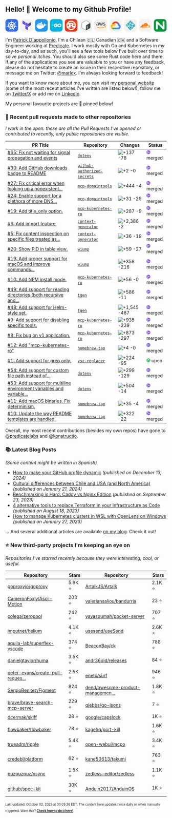 ## Hello! :wave: Welcome to my Github Profile!

<p align="center">
  <picture><source media="(prefers-color-scheme: dark)" srcset="images/icons-dark.png"><source media="(prefers-color-scheme: light)" srcset="images/icons-light.png"><img src="images/icons-light.png" alt="Technologies I use"></picture>
</p>

I'm [Patrick D'appollonio](https://www.patrickdap.com), I'm a Chilean 🇨🇱 Canadian 🇨🇦 and a Software Engineer working at [Predicate](https://predicate.io/). I work mostly with Go and Kubernetes in my day-to-day, and as such, you'll see a few tools below I've built over time to solve *personal itches*. You should also see some Rust code here and there. If any of the applications you see are valuable to you or have any feedback, please do not hesitate to create an issue in their respective repository, or message me on Twitter: [@marlex](https://twitter.com/marlex). I'm always looking forward to feedback!

If you want to know more about me, you can visit my [personal website](https://www.patrickdap.com) (some of the most recent articles I've written are listed below!), follow me on [Twitter/X](https://twitter.com/marlex) or add me on [LinkedIn](https://www.linkedin.com/in/patrickdappollonio/).

My personal favourite projects are :pushpin: pinned below!
### :pencil: Recent pull requests made to other repositories

*I work in the open: these are all the Pull Requests I've opened or contributed to recently, only public repositories are visible.*

| PR Title | Repository | Changes | Status |
| --- | --- | --- | --- |
| [#65: Fix not waiting for signal propagation and events](https://github.com/patrickdappollonio/dotenv/pull/65) | [`dotenv`](https://github.com/patrickdappollonio/dotenv) | <picture><source media="(prefers-color-scheme: dark)" srcset="https://diff-counter.patrickdap.dev/?add=137&del=78&height=18"><source media="(prefers-color-scheme: light)" srcset="https://diff-counter.patrickdap.dev/?add=137&del=78&height=18"><img src="https://diff-counter.patrickdap.dev/?add=137&del=78&height=18" alt="+137 -78"></picture> | <picture><source media="(prefers-color-scheme: dark)" srcset="https://raw.githubusercontent.com/patrickdappollonio/patrickdappollonio/refs/heads/main/images/statuses/github-merged.png" width="12" height="12"><source media="(prefers-color-scheme: light)" srcset="https://raw.githubusercontent.com/patrickdappollonio/patrickdappollonio/refs/heads/main/images/statuses/github-merged.png" width="12" height="12"><img src="https://raw.githubusercontent.com/patrickdappollonio/patrickdappollonio/refs/heads/main/images/statuses/github-merged.png" width="12" height="12" alt="merged"></picture> merged |
| [#30: Add GitHub downloads badge to README](https://github.com/patrickdappollonio/github-authorized-secrets/pull/30) | [`github-authorized-secrets`](https://github.com/patrickdappollonio/github-authorized-secrets) | <picture><source media="(prefers-color-scheme: dark)" srcset="https://diff-counter.patrickdap.dev/?add=2&del=0&height=18"><source media="(prefers-color-scheme: light)" srcset="https://diff-counter.patrickdap.dev/?add=2&del=0&height=18"><img src="https://diff-counter.patrickdap.dev/?add=2&del=0&height=18" alt="+2 -0"></picture> | <picture><source media="(prefers-color-scheme: dark)" srcset="https://raw.githubusercontent.com/patrickdappollonio/patrickdappollonio/refs/heads/main/images/statuses/github-merged.png" width="12" height="12"><source media="(prefers-color-scheme: light)" srcset="https://raw.githubusercontent.com/patrickdappollonio/patrickdappollonio/refs/heads/main/images/statuses/github-merged.png" width="12" height="12"><img src="https://raw.githubusercontent.com/patrickdappollonio/patrickdappollonio/refs/heads/main/images/statuses/github-merged.png" width="12" height="12" alt="merged"></picture> merged |
| [#27: Fix critical error when looking up a nonexistent...](https://github.com/patrickdappollonio/mcp-domaintools/pull/27) | [`mcp-domaintools`](https://github.com/patrickdappollonio/mcp-domaintools) | <picture><source media="(prefers-color-scheme: dark)" srcset="https://diff-counter.patrickdap.dev/?add=444&del=4&height=18"><source media="(prefers-color-scheme: light)" srcset="https://diff-counter.patrickdap.dev/?add=444&del=4&height=18"><img src="https://diff-counter.patrickdap.dev/?add=444&del=4&height=18" alt="+444 -4"></picture> | <picture><source media="(prefers-color-scheme: dark)" srcset="https://raw.githubusercontent.com/patrickdappollonio/patrickdappollonio/refs/heads/main/images/statuses/github-merged.png" width="12" height="12"><source media="(prefers-color-scheme: light)" srcset="https://raw.githubusercontent.com/patrickdappollonio/patrickdappollonio/refs/heads/main/images/statuses/github-merged.png" width="12" height="12"><img src="https://raw.githubusercontent.com/patrickdappollonio/patrickdappollonio/refs/heads/main/images/statuses/github-merged.png" width="12" height="12" alt="merged"></picture> merged |
| [#24: Enable support for a plethora of more DNS...](https://github.com/patrickdappollonio/mcp-domaintools/pull/24) | [`mcp-domaintools`](https://github.com/patrickdappollonio/mcp-domaintools) | <picture><source media="(prefers-color-scheme: dark)" srcset="https://diff-counter.patrickdap.dev/?add=31&del=29&height=18"><source media="(prefers-color-scheme: light)" srcset="https://diff-counter.patrickdap.dev/?add=31&del=29&height=18"><img src="https://diff-counter.patrickdap.dev/?add=31&del=29&height=18" alt="+31 -29"></picture> | <picture><source media="(prefers-color-scheme: dark)" srcset="https://raw.githubusercontent.com/patrickdappollonio/patrickdappollonio/refs/heads/main/images/statuses/github-merged.png" width="12" height="12"><source media="(prefers-color-scheme: light)" srcset="https://raw.githubusercontent.com/patrickdappollonio/patrickdappollonio/refs/heads/main/images/statuses/github-merged.png" width="12" height="12"><img src="https://raw.githubusercontent.com/patrickdappollonio/patrickdappollonio/refs/heads/main/images/statuses/github-merged.png" width="12" height="12" alt="merged"></picture> merged |
| [#19: Add title_only option.](https://github.com/patrickdappollonio/mcp-kubernetes-ro/pull/19) | [`mcp-kubernetes-ro`](https://github.com/patrickdappollonio/mcp-kubernetes-ro) | <picture><source media="(prefers-color-scheme: dark)" srcset="https://diff-counter.patrickdap.dev/?add=287&del=9&height=18"><source media="(prefers-color-scheme: light)" srcset="https://diff-counter.patrickdap.dev/?add=287&del=9&height=18"><img src="https://diff-counter.patrickdap.dev/?add=287&del=9&height=18" alt="+287 -9"></picture> | <picture><source media="(prefers-color-scheme: dark)" srcset="https://raw.githubusercontent.com/patrickdappollonio/patrickdappollonio/refs/heads/main/images/statuses/github-merged.png" width="12" height="12"><source media="(prefers-color-scheme: light)" srcset="https://raw.githubusercontent.com/patrickdappollonio/patrickdappollonio/refs/heads/main/images/statuses/github-merged.png" width="12" height="12"><img src="https://raw.githubusercontent.com/patrickdappollonio/patrickdappollonio/refs/heads/main/images/statuses/github-merged.png" width="12" height="12" alt="merged"></picture> merged |
| [#6: Add import feature.](https://github.com/patrickdappollonio/context-generator/pull/6) | [`context-generator`](https://github.com/patrickdappollonio/context-generator) | <picture><source media="(prefers-color-scheme: dark)" srcset="https://diff-counter.patrickdap.dev/?add=2386&del=2&height=18"><source media="(prefers-color-scheme: light)" srcset="https://diff-counter.patrickdap.dev/?add=2386&del=2&height=18"><img src="https://diff-counter.patrickdap.dev/?add=2386&del=2&height=18" alt="+2,386 -2"></picture> | <picture><source media="(prefers-color-scheme: dark)" srcset="https://raw.githubusercontent.com/patrickdappollonio/patrickdappollonio/refs/heads/main/images/statuses/github-merged.png" width="12" height="12"><source media="(prefers-color-scheme: light)" srcset="https://raw.githubusercontent.com/patrickdappollonio/patrickdappollonio/refs/heads/main/images/statuses/github-merged.png" width="12" height="12"><img src="https://raw.githubusercontent.com/patrickdappollonio/patrickdappollonio/refs/heads/main/images/statuses/github-merged.png" width="12" height="12" alt="merged"></picture> merged |
| [#5: Fix content inspection on specific files treated as...](https://github.com/patrickdappollonio/context-generator/pull/5) | [`context-generator`](https://github.com/patrickdappollonio/context-generator) | <picture><source media="(prefers-color-scheme: dark)" srcset="https://diff-counter.patrickdap.dev/?add=36&del=19&height=18"><source media="(prefers-color-scheme: light)" srcset="https://diff-counter.patrickdap.dev/?add=36&del=19&height=18"><img src="https://diff-counter.patrickdap.dev/?add=36&del=19&height=18" alt="+36 -19"></picture> | <picture><source media="(prefers-color-scheme: dark)" srcset="https://raw.githubusercontent.com/patrickdappollonio/patrickdappollonio/refs/heads/main/images/statuses/github-merged.png" width="12" height="12"><source media="(prefers-color-scheme: light)" srcset="https://raw.githubusercontent.com/patrickdappollonio/patrickdappollonio/refs/heads/main/images/statuses/github-merged.png" width="12" height="12"><img src="https://raw.githubusercontent.com/patrickdappollonio/patrickdappollonio/refs/heads/main/images/statuses/github-merged.png" width="12" height="12" alt="merged"></picture> merged |
| [#20: Show PID in table view.](https://github.com/patrickdappollonio/wiump/pull/20) | [`wiump`](https://github.com/patrickdappollonio/wiump) | <picture><source media="(prefers-color-scheme: dark)" srcset="https://diff-counter.patrickdap.dev/?add=59&del=27&height=18"><source media="(prefers-color-scheme: light)" srcset="https://diff-counter.patrickdap.dev/?add=59&del=27&height=18"><img src="https://diff-counter.patrickdap.dev/?add=59&del=27&height=18" alt="+59 -27"></picture> | <picture><source media="(prefers-color-scheme: dark)" srcset="https://raw.githubusercontent.com/patrickdappollonio/patrickdappollonio/refs/heads/main/images/statuses/github-merged.png" width="12" height="12"><source media="(prefers-color-scheme: light)" srcset="https://raw.githubusercontent.com/patrickdappollonio/patrickdappollonio/refs/heads/main/images/statuses/github-merged.png" width="12" height="12"><img src="https://raw.githubusercontent.com/patrickdappollonio/patrickdappollonio/refs/heads/main/images/statuses/github-merged.png" width="12" height="12" alt="merged"></picture> merged |
| [#19: Add proper support for macOS and improve commands...](https://github.com/patrickdappollonio/wiump/pull/19) | [`wiump`](https://github.com/patrickdappollonio/wiump) | <picture><source media="(prefers-color-scheme: dark)" srcset="https://diff-counter.patrickdap.dev/?add=358&del=216&height=18"><source media="(prefers-color-scheme: light)" srcset="https://diff-counter.patrickdap.dev/?add=358&del=216&height=18"><img src="https://diff-counter.patrickdap.dev/?add=358&del=216&height=18" alt="+358 -216"></picture> | <picture><source media="(prefers-color-scheme: dark)" srcset="https://raw.githubusercontent.com/patrickdappollonio/patrickdappollonio/refs/heads/main/images/statuses/github-merged.png" width="12" height="12"><source media="(prefers-color-scheme: light)" srcset="https://raw.githubusercontent.com/patrickdappollonio/patrickdappollonio/refs/heads/main/images/statuses/github-merged.png" width="12" height="12"><img src="https://raw.githubusercontent.com/patrickdappollonio/patrickdappollonio/refs/heads/main/images/statuses/github-merged.png" width="12" height="12" alt="merged"></picture> merged |
| [#10: Add NPM install mode.](https://github.com/patrickdappollonio/mcp-kubernetes-ro/pull/10) | [`mcp-kubernetes-ro`](https://github.com/patrickdappollonio/mcp-kubernetes-ro) | <picture><source media="(prefers-color-scheme: dark)" srcset="https://diff-counter.patrickdap.dev/?add=56&del=0&height=18"><source media="(prefers-color-scheme: light)" srcset="https://diff-counter.patrickdap.dev/?add=56&del=0&height=18"><img src="https://diff-counter.patrickdap.dev/?add=56&del=0&height=18" alt="+56 -0"></picture> | <picture><source media="(prefers-color-scheme: dark)" srcset="https://raw.githubusercontent.com/patrickdappollonio/patrickdappollonio/refs/heads/main/images/statuses/github-merged.png" width="12" height="12"><source media="(prefers-color-scheme: light)" srcset="https://raw.githubusercontent.com/patrickdappollonio/patrickdappollonio/refs/heads/main/images/statuses/github-merged.png" width="12" height="12"><img src="https://raw.githubusercontent.com/patrickdappollonio/patrickdappollonio/refs/heads/main/images/statuses/github-merged.png" width="12" height="12" alt="merged"></picture> merged |
| [#49: Add support for reading directories (both recursive and...](https://github.com/patrickdappollonio/tgen/pull/49) | [`tgen`](https://github.com/patrickdappollonio/tgen) | <picture><source media="(prefers-color-scheme: dark)" srcset="https://diff-counter.patrickdap.dev/?add=586&del=11&height=18"><source media="(prefers-color-scheme: light)" srcset="https://diff-counter.patrickdap.dev/?add=586&del=11&height=18"><img src="https://diff-counter.patrickdap.dev/?add=586&del=11&height=18" alt="+586 -11"></picture> | <picture><source media="(prefers-color-scheme: dark)" srcset="https://raw.githubusercontent.com/patrickdappollonio/patrickdappollonio/refs/heads/main/images/statuses/github-merged.png" width="12" height="12"><source media="(prefers-color-scheme: light)" srcset="https://raw.githubusercontent.com/patrickdappollonio/patrickdappollonio/refs/heads/main/images/statuses/github-merged.png" width="12" height="12"><img src="https://raw.githubusercontent.com/patrickdappollonio/patrickdappollonio/refs/heads/main/images/statuses/github-merged.png" width="12" height="12" alt="merged"></picture> merged |
| [#48: Add support for Helm-style set.](https://github.com/patrickdappollonio/tgen/pull/48) | [`tgen`](https://github.com/patrickdappollonio/tgen) | <picture><source media="(prefers-color-scheme: dark)" srcset="https://diff-counter.patrickdap.dev/?add=1545&del=487&height=18"><source media="(prefers-color-scheme: light)" srcset="https://diff-counter.patrickdap.dev/?add=1545&del=487&height=18"><img src="https://diff-counter.patrickdap.dev/?add=1545&del=487&height=18" alt="+1,545 -487"></picture> | <picture><source media="(prefers-color-scheme: dark)" srcset="https://raw.githubusercontent.com/patrickdappollonio/patrickdappollonio/refs/heads/main/images/statuses/github-merged.png" width="12" height="12"><source media="(prefers-color-scheme: light)" srcset="https://raw.githubusercontent.com/patrickdappollonio/patrickdappollonio/refs/heads/main/images/statuses/github-merged.png" width="12" height="12"><img src="https://raw.githubusercontent.com/patrickdappollonio/patrickdappollonio/refs/heads/main/images/statuses/github-merged.png" width="12" height="12" alt="merged"></picture> merged |
| [#9: Add support for disabling specific tools.](https://github.com/patrickdappollonio/mcp-kubernetes-ro/pull/9) | [`mcp-kubernetes-ro`](https://github.com/patrickdappollonio/mcp-kubernetes-ro) | <picture><source media="(prefers-color-scheme: dark)" srcset="https://diff-counter.patrickdap.dev/?add=935&del=239&height=18"><source media="(prefers-color-scheme: light)" srcset="https://diff-counter.patrickdap.dev/?add=935&del=239&height=18"><img src="https://diff-counter.patrickdap.dev/?add=935&del=239&height=18" alt="+935 -239"></picture> | <picture><source media="(prefers-color-scheme: dark)" srcset="https://raw.githubusercontent.com/patrickdappollonio/patrickdappollonio/refs/heads/main/images/statuses/github-merged.png" width="12" height="12"><source media="(prefers-color-scheme: light)" srcset="https://raw.githubusercontent.com/patrickdappollonio/patrickdappollonio/refs/heads/main/images/statuses/github-merged.png" width="12" height="12"><img src="https://raw.githubusercontent.com/patrickdappollonio/patrickdappollonio/refs/heads/main/images/statuses/github-merged.png" width="12" height="12" alt="merged"></picture> merged |
| [#8: Fix bug on v1 application.](https://github.com/patrickdappollonio/mcp-kubernetes-ro/pull/8) | [`mcp-kubernetes-ro`](https://github.com/patrickdappollonio/mcp-kubernetes-ro) | <picture><source media="(prefers-color-scheme: dark)" srcset="https://diff-counter.patrickdap.dev/?add=873&del=297&height=18"><source media="(prefers-color-scheme: light)" srcset="https://diff-counter.patrickdap.dev/?add=873&del=297&height=18"><img src="https://diff-counter.patrickdap.dev/?add=873&del=297&height=18" alt="+873 -297"></picture> | <picture><source media="(prefers-color-scheme: dark)" srcset="https://raw.githubusercontent.com/patrickdappollonio/patrickdappollonio/refs/heads/main/images/statuses/github-merged.png" width="12" height="12"><source media="(prefers-color-scheme: light)" srcset="https://raw.githubusercontent.com/patrickdappollonio/patrickdappollonio/refs/heads/main/images/statuses/github-merged.png" width="12" height="12"><img src="https://raw.githubusercontent.com/patrickdappollonio/patrickdappollonio/refs/heads/main/images/statuses/github-merged.png" width="12" height="12" alt="merged"></picture> merged |
| [#12: Add "mcp-kubernetes-ro"](https://github.com/patrickdappollonio/homebrew-tap/pull/12) | [`homebrew-tap`](https://github.com/patrickdappollonio/homebrew-tap) | <picture><source media="(prefers-color-scheme: dark)" srcset="https://diff-counter.patrickdap.dev/?add=4&del=0&height=18"><source media="(prefers-color-scheme: light)" srcset="https://diff-counter.patrickdap.dev/?add=4&del=0&height=18"><img src="https://diff-counter.patrickdap.dev/?add=4&del=0&height=18" alt="+4 -0"></picture> | <picture><source media="(prefers-color-scheme: dark)" srcset="https://raw.githubusercontent.com/patrickdappollonio/patrickdappollonio/refs/heads/main/images/statuses/github-merged.png" width="12" height="12"><source media="(prefers-color-scheme: light)" srcset="https://raw.githubusercontent.com/patrickdappollonio/patrickdappollonio/refs/heads/main/images/statuses/github-merged.png" width="12" height="12"><img src="https://raw.githubusercontent.com/patrickdappollonio/patrickdappollonio/refs/heads/main/images/statuses/github-merged.png" width="12" height="12" alt="merged"></picture> merged |
| [#1: Add support for grep only.](https://github.com/patrickdappollonio/vsc-replacer/pull/1) | [`vsc-replacer`](https://github.com/patrickdappollonio/vsc-replacer) | <picture><source media="(prefers-color-scheme: dark)" srcset="https://diff-counter.patrickdap.dev/?add=224&del=95&height=18"><source media="(prefers-color-scheme: light)" srcset="https://diff-counter.patrickdap.dev/?add=224&del=95&height=18"><img src="https://diff-counter.patrickdap.dev/?add=224&del=95&height=18" alt="+224 -95"></picture> | <picture><source media="(prefers-color-scheme: dark)" srcset="https://raw.githubusercontent.com/patrickdappollonio/patrickdappollonio/refs/heads/main/images/statuses/github-open.png" width="12" height="12"><source media="(prefers-color-scheme: light)" srcset="https://raw.githubusercontent.com/patrickdappollonio/patrickdappollonio/refs/heads/main/images/statuses/github-open.png" width="12" height="12"><img src="https://raw.githubusercontent.com/patrickdappollonio/patrickdappollonio/refs/heads/main/images/statuses/github-open.png" width="12" height="12" alt="open"></picture> open |
| [#54: Add support for custom file path instead of...](https://github.com/patrickdappollonio/dotenv/pull/54) | [`dotenv`](https://github.com/patrickdappollonio/dotenv) | <picture><source media="(prefers-color-scheme: dark)" srcset="https://diff-counter.patrickdap.dev/?add=299&del=129&height=18"><source media="(prefers-color-scheme: light)" srcset="https://diff-counter.patrickdap.dev/?add=299&del=129&height=18"><img src="https://diff-counter.patrickdap.dev/?add=299&del=129&height=18" alt="+299 -129"></picture> | <picture><source media="(prefers-color-scheme: dark)" srcset="https://raw.githubusercontent.com/patrickdappollonio/patrickdappollonio/refs/heads/main/images/statuses/github-merged.png" width="12" height="12"><source media="(prefers-color-scheme: light)" srcset="https://raw.githubusercontent.com/patrickdappollonio/patrickdappollonio/refs/heads/main/images/statuses/github-merged.png" width="12" height="12"><img src="https://raw.githubusercontent.com/patrickdappollonio/patrickdappollonio/refs/heads/main/images/statuses/github-merged.png" width="12" height="12" alt="merged"></picture> merged |
| [#53: Add support for multiline environment variables and variable...](https://github.com/patrickdappollonio/dotenv/pull/53) | [`dotenv`](https://github.com/patrickdappollonio/dotenv) | <picture><source media="(prefers-color-scheme: dark)" srcset="https://diff-counter.patrickdap.dev/?add=504&del=14&height=18"><source media="(prefers-color-scheme: light)" srcset="https://diff-counter.patrickdap.dev/?add=504&del=14&height=18"><img src="https://diff-counter.patrickdap.dev/?add=504&del=14&height=18" alt="+504 -14"></picture> | <picture><source media="(prefers-color-scheme: dark)" srcset="https://raw.githubusercontent.com/patrickdappollonio/patrickdappollonio/refs/heads/main/images/statuses/github-merged.png" width="12" height="12"><source media="(prefers-color-scheme: light)" srcset="https://raw.githubusercontent.com/patrickdappollonio/patrickdappollonio/refs/heads/main/images/statuses/github-merged.png" width="12" height="12"><img src="https://raw.githubusercontent.com/patrickdappollonio/patrickdappollonio/refs/heads/main/images/statuses/github-merged.png" width="12" height="12" alt="merged"></picture> merged |
| [#11: Add macOS binaries. Fix determinism.](https://github.com/patrickdappollonio/homebrew-tap/pull/11) | [`homebrew-tap`](https://github.com/patrickdappollonio/homebrew-tap) | <picture><source media="(prefers-color-scheme: dark)" srcset="https://diff-counter.patrickdap.dev/?add=35&del=4&height=18"><source media="(prefers-color-scheme: light)" srcset="https://diff-counter.patrickdap.dev/?add=35&del=4&height=18"><img src="https://diff-counter.patrickdap.dev/?add=35&del=4&height=18" alt="+35 -4"></picture> | <picture><source media="(prefers-color-scheme: dark)" srcset="https://raw.githubusercontent.com/patrickdappollonio/patrickdappollonio/refs/heads/main/images/statuses/github-merged.png" width="12" height="12"><source media="(prefers-color-scheme: light)" srcset="https://raw.githubusercontent.com/patrickdappollonio/patrickdappollonio/refs/heads/main/images/statuses/github-merged.png" width="12" height="12"><img src="https://raw.githubusercontent.com/patrickdappollonio/patrickdappollonio/refs/heads/main/images/statuses/github-merged.png" width="12" height="12" alt="merged"></picture> merged |
| [#10: Update the way README templates are handled.](https://github.com/patrickdappollonio/homebrew-tap/pull/10) | [`homebrew-tap`](https://github.com/patrickdappollonio/homebrew-tap) | <picture><source media="(prefers-color-scheme: dark)" srcset="https://diff-counter.patrickdap.dev/?add=322&del=22&height=18"><source media="(prefers-color-scheme: light)" srcset="https://diff-counter.patrickdap.dev/?add=322&del=22&height=18"><img src="https://diff-counter.patrickdap.dev/?add=322&del=22&height=18" alt="+322 -22"></picture> | <picture><source media="(prefers-color-scheme: dark)" srcset="https://raw.githubusercontent.com/patrickdappollonio/patrickdappollonio/refs/heads/main/images/statuses/github-merged.png" width="12" height="12"><source media="(prefers-color-scheme: light)" srcset="https://raw.githubusercontent.com/patrickdappollonio/patrickdappollonio/refs/heads/main/images/statuses/github-merged.png" width="12" height="12"><img src="https://raw.githubusercontent.com/patrickdappollonio/patrickdappollonio/refs/heads/main/images/statuses/github-merged.png" width="12" height="12" alt="merged"></picture> merged |


Overall, my most recent contributions (besides my own repos) have gone to [@predicatelabs](https://github.com/predicatelabs) and [@konstructio](https://github.com/konstructio).
### :books: Latest Blog Posts

*(Some content might be written in Spanish)*


* [How to make your GitHub profile dynamic](https://www.patrickdap.com/post/make-github-profile-dynamic/?ref=github-profile) *(published on December 13, 2024)*
* [Cultural differences between Chile and USA (and North America)](https://www.patrickdap.com/post/cultural-differences-chile-usa/?ref=github-profile) *(published on January 21, 2024)*
* [Benchmarking is Hard: Caddy vs Nginx Edition](https://www.patrickdap.com/post/benchmarking-is-hard/?ref=github-profile) *(published on September 23, 2023)*
* [4 alternative tools to replace Terraform in your Infrastructure as Code](https://www.patrickdap.com/post/ideas-replace-terraform/?ref=github-profile) *(published on August 18, 2023)*
* [How to manage Kubernetes clusters in WSL with OpenLens on Windows](https://www.patrickdap.com/post/openlens-wsl/?ref=github-profile) *(published on January 27, 2023)*

... And several additional articles are available [on my blog](https://www.patrickdap.com/). Check it out!



### :star: New third-party projects I'm keeping an eye on

*Repositories I've starred recently because they were interesting, cool, or useful.*

| Repository | Stars | Repository | Stars |
|------------|-------|------------|-------|
|  [goproxyio/goproxy](https://github.com/goproxyio/goproxy)  |  5.9K :star:  |  [ArtalkJS/Artalk](https://github.com/ArtalkJS/Artalk)  |  2.1K :star:  |
|  [CameronFoxly/Ascii-Motion](https://github.com/CameronFoxly/Ascii-Motion)  |  203 :star:  |  [valeriansaliou/bandurria](https://github.com/valeriansaliou/bandurria)  |  23 :star:  |
|  [colega/zeropool](https://github.com/colega/zeropool)  |  242 :star:  |  [yayasoumah/pocket-server](https://github.com/yayasoumah/pocket-server)  |  707 :star:  |
|  [imputnet/helium](https://github.com/imputnet/helium)  |  4.1K :star:  |  [usesend/useSend](https://github.com/usesend/useSend)  |  2.6K :star:  |
|  [aquila-lab/superflex-vscode](https://github.com/aquila-lab/superflex-vscode)  |  374 :star:  |  [BeaconBay/ck](https://github.com/BeaconBay/ck)  |  788 :star:  |
|  [danielgtaylor/huma](https://github.com/danielgtaylor/huma)  |  3.5K :star:  |  [andr36oid/releases](https://github.com/andr36oid/releases)  |  84 :star:  |
|  [peter-evans/create-pull-reques...](https://github.com/peter-evans/create-pull-request)  |  2.5K :star:  |  [enetx/surf](https://github.com/enetx/surf)  |  946 :star:  |
|  [SergioBenitez/Figment](https://github.com/SergioBenitez/Figment)  |  824 :star:  |  [dend/awesome-product-managemen...](https://github.com/dend/awesome-product-management)  |  1.8K :star:  |
|  [brave/brave-search-mcp-server](https://github.com/brave/brave-search-mcp-server)  |  229 :star:  |  [qjebbs/go-jsons](https://github.com/qjebbs/go-jsons)  |  7 :star:  |
|  [dcermak/skiff](https://github.com/dcermak/skiff)  |  28 :star:  |  [google/capslock](https://github.com/google/capslock)  |  1K :star:  |
|  [flowbaker/flowbaker](https://github.com/flowbaker/flowbaker)  |  78 :star:  |  [kagehq/port-kill](https://github.com/kagehq/port-kill)  |  1.6K :star:  |
|  [trueadm/ripple](https://github.com/trueadm/ripple)  |  5.4K :star:  |  [open-webui/mcpo](https://github.com/open-webui/mcpo)  |  3.4K :star:  |
|  [credebl/platform](https://github.com/credebl/platform)  |  62 :star:  |  [kane50613/takumi](https://github.com/kane50613/takumi)  |  763 :star:  |
|  [puzpuzpuz/xsync](https://github.com/puzpuzpuz/xsync)  |  1.5K :star:  |  [zedless-editor/zedless](https://github.com/zedless-editor/zedless)  |  1.1K :star:  |
|  [github/spec-kit](https://github.com/github/spec-kit)  |  30K :star:  |  [Anduin2017/AnduinOS](https://github.com/Anduin2017/AnduinOS)  |  1K :star:  |

<sup><sub>Last updated: October 02, 2025 at 00:05:36 EDT. The content here updates twice daily or when manually triggered. Want this? [**Check how to do it here!**](./HOWTO.md)</sup></sub>

